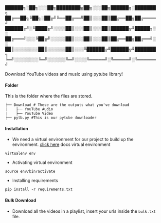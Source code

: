 ██████╗░██╗░░░██╗████████╗██╗░░░██╗██████╗░███████╗
██╔══██╗╚██╗░██╔╝╚══██╔══╝██║░░░██║██╔══██╗██╔════╝
██████╔╝░╚████╔╝░░░░██║░░░██║░░░██║██████╦╝█████╗░░
██╔═══╝░░░╚██╔╝░░░░░██║░░░██║░░░██║██╔══██╗██╔══╝░░
██║░░░░░░░░██║░░░░░░██║░░░╚██████╔╝██████╦╝███████╗
╚═╝░░░░░░░░╚═╝░░░░░░╚═╝░░░░╚═════╝░╚═════╝░╚══════╝


Download YouTube videos and music using pytube library!

#### Folder
This is the folder where the files are stored.
```
├── Download # These are the outputs what you've download
|    ├── YouTube Audio
|    ├── YouTube Video
├── pytb.py #This is our pytube downloader
```
#### Installation
- We need a virtual environment for our project to build up the environment. [click here](https://uoa-eresearch.github.io/eresearch-cookbook/recipe/2014/11/26/python-virtual-env/) docs virtual environment
```
virtualenv env
```
- Activating virtual environment
```
source env/bin/activate
``` 
- Installing requirements
```
pip install -r requirements.txt
```

#### Bulk Download
- Download all the videos in a playlist, insert your urls inside the ```bulk.txt``` file.
